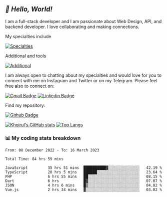 ## _:wave: Hello, World!_

I am a full-stack developer and I am passionate about Web Design, API, and backend developer. I love collaborating and making connections.

My specialties include

[![Specialties](https://skillicons.dev/icons?i=php,laravel,javascript,react,vue,mysql,tailwind)](https://skillicons.dev)

Additional and tools

[![Additional](https://skillicons.dev/icons?i=bash,vscode,vite,webpack,vercel,git,github,gitlab)](https://skillicons.dev)

I am always open to chatting about my specialties and would love for you to connect with me on Instagram and Twitter or on my Telegram. Please feel free also to connect on:

[![Gmail Badge](https://img.shields.io/badge/-ahmusafir.khoirul@gmail.com-c14438?style=flat&logo=Gmail&logoColor=white&link=mailto:ahmusafir.khoirul@gmail.com)](mailto:ahmusafir.khoirul@gmail.com)
[![Linkedin Badge](https://img.shields.io/badge/-Ahmad_Musafir_Khoirul_Fattah-0072b1?style=flat&logo=Linkedin&logoColor=white&link=https://www.linkedin.com/in/ahmad-musafir-khoirul-fattah-26a53a207/)](https://www.linkedin.com/in/masmuss/)

Find my repository:

[![Github Badge](https://img.shields.io/badge/-masmuss-grey?style=flat&logo=github&logoColor=white&link=https://github.com/masmuss)](https://github.com/masmuss)

[![Khoirul's GitHub stats](https://github-readme-stats.vercel.app/api?username=masmuss&show_icons=true&include_all_commits=true&theme=transparent&layout=compact)](https://github.com/masmuss/github-readme-stats)
[![Top Langs](https://github-readme-stats.vercel.app/api/top-langs/?username=masmuss&theme=transparent&layout=compact)](https://github.com/masmuss/github-readme-stats)

### :bar_chart: My coding stats breakdown

<!--START_SECTION:waka-->

```text
From: 08 December 2022 - To: 16 March 2023

Total Time: 84 hrs 59 mins

JavaScript         35 hrs 51 mins  ██████████▓░░░░░░░░░░░░░░   42.19 %
TypeScript         20 hrs 5 mins   ██████░░░░░░░░░░░░░░░░░░░   23.64 %
PHP                6 hrs 55 mins   ██░░░░░░░░░░░░░░░░░░░░░░░   08.15 %
Dart               6 hrs           █▓░░░░░░░░░░░░░░░░░░░░░░░   07.07 %
JSON               4 hrs 6 mins    █▒░░░░░░░░░░░░░░░░░░░░░░░   04.82 %
Vue.js             2 hrs 34 mins   ▓░░░░░░░░░░░░░░░░░░░░░░░░   03.02 %
```

<!--END_SECTION:waka-->
